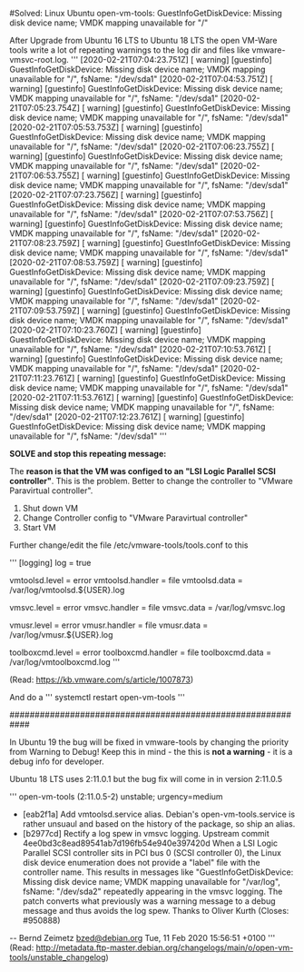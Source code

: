 #Solved: Linux Ubuntu open-vm-tools: GuestInfoGetDiskDevice: Missing disk device name; VMDK mapping unavailable for "/"

After Upgrade from Ubuntu 16 LTS to Ubuntu 18 LTS the open VM-Ware tools write a lot of repeating warnings to the log dir and files like vmware-vmsvc-root.log.
'''
[2020-02-21T07:04:23.751Z] [ warning] [guestinfo] GuestInfoGetDiskDevice: Missing disk device name; VMDK mapping unavailable for "/", fsName: "/dev/sda1"
[2020-02-21T07:04:53.751Z] [ warning] [guestinfo] GuestInfoGetDiskDevice: Missing disk device name; VMDK mapping unavailable for "/", fsName: "/dev/sda1"
[2020-02-21T07:05:23.754Z] [ warning] [guestinfo] GuestInfoGetDiskDevice: Missing disk device name; VMDK mapping unavailable for "/", fsName: "/dev/sda1"
[2020-02-21T07:05:53.753Z] [ warning] [guestinfo] GuestInfoGetDiskDevice: Missing disk device name; VMDK mapping unavailable for "/", fsName: "/dev/sda1"
[2020-02-21T07:06:23.755Z] [ warning] [guestinfo] GuestInfoGetDiskDevice: Missing disk device name; VMDK mapping unavailable for "/", fsName: "/dev/sda1"
[2020-02-21T07:06:53.755Z] [ warning] [guestinfo] GuestInfoGetDiskDevice: Missing disk device name; VMDK mapping unavailable for "/", fsName: "/dev/sda1"
[2020-02-21T07:07:23.756Z] [ warning] [guestinfo] GuestInfoGetDiskDevice: Missing disk device name; VMDK mapping unavailable for "/", fsName: "/dev/sda1"
[2020-02-21T07:07:53.756Z] [ warning] [guestinfo] GuestInfoGetDiskDevice: Missing disk device name; VMDK mapping unavailable for "/", fsName: "/dev/sda1"
[2020-02-21T07:08:23.759Z] [ warning] [guestinfo] GuestInfoGetDiskDevice: Missing disk device name; VMDK mapping unavailable for "/", fsName: "/dev/sda1"
[2020-02-21T07:08:53.759Z] [ warning] [guestinfo] GuestInfoGetDiskDevice: Missing disk device name; VMDK mapping unavailable for "/", fsName: "/dev/sda1"
[2020-02-21T07:09:23.759Z] [ warning] [guestinfo] GuestInfoGetDiskDevice: Missing disk device name; VMDK mapping unavailable for "/", fsName: "/dev/sda1"
[2020-02-21T07:09:53.759Z] [ warning] [guestinfo] GuestInfoGetDiskDevice: Missing disk device name; VMDK mapping unavailable for "/", fsName: "/dev/sda1"
[2020-02-21T07:10:23.760Z] [ warning] [guestinfo] GuestInfoGetDiskDevice: Missing disk device name; VMDK mapping unavailable for "/", fsName: "/dev/sda1"
[2020-02-21T07:10:53.761Z] [ warning] [guestinfo] GuestInfoGetDiskDevice: Missing disk device name; VMDK mapping unavailable for "/", fsName: "/dev/sda1"
[2020-02-21T07:11:23.761Z] [ warning] [guestinfo] GuestInfoGetDiskDevice: Missing disk device name; VMDK mapping unavailable for "/", fsName: "/dev/sda1"
[2020-02-21T07:11:53.761Z] [ warning] [guestinfo] GuestInfoGetDiskDevice: Missing disk device name; VMDK mapping unavailable for "/", fsName: "/dev/sda1"
[2020-02-21T07:12:23.761Z] [ warning] [guestinfo] GuestInfoGetDiskDevice: Missing disk device name; VMDK mapping unavailable for "/", fsName: "/dev/sda1"
'''

**SOLVE and stop this repeating message:**

The **reason is that the VM was configed to an "LSI Logic Parallel SCSI controller"**. This is the problem. 
Better to change the controller to "VMware Paravirtual controller".
1. Shut down VM
2. Change Controller config to "VMware Paravirtual controller"
3. Start VM

Further change/edit the  file /etc/vmware-tools/tools.conf to this

'''
[logging]
log = true

vmtoolsd.level = error
vmtoolsd.handler = file
vmtoolsd.data = /var/log/vmtoolsd.${USER}.log

vmsvc.level = error
vmsvc.handler = file
vmsvc.data = /var/log/vmsvc.log

vmusr.level = error
vmusr.handler = file
vmusr.data = /var/log/vmusr.${USER}.log

toolboxcmd.level = error
toolboxcmd.handler = file
toolboxcmd.data = /var/log/vmtoolboxcmd.log
'''

(Read: https://kb.vmware.com/s/article/1007873)

And do a
'''
 systemctl restart open-vm-tools
'''

############################################################


In Ubuntu 19 the bug will be fixed in vmware-tools by changing the priority from Warning to Debug! 
Keep this in mind - the this is **not a warning** - it is a debug info for developer. 

Ubuntu 18 LTS uses 2:11.0.1 but the bug fix will come in in version 2:11.0.5

'''
open-vm-tools (2:11.0.5-2) unstable; urgency=medium

  * [eab2f1a] Add vmtoolsd.service alias.
    Debian's open-vm-tools.service is rather unsuaul and based on the
    history of the package, so ship an alias.
  * [b2977cd] Rectify a log spew in vmsvc logging.
    Upstream commit 4ee0bd3c8ead89541ab7d196fb54e940e397420d
    When a LSI Logic Parallel SCSI controller sits in PCI bus 0
    (SCSI controller 0), the Linux disk device enumeration does not provide
    a "label" file with the controller name.  This results in messages like
    "GuestInfoGetDiskDevice: Missing disk device name; VMDK mapping
    unavailable for "/var/log", fsName: "/dev/sda2" repeatedly appearing
    in the vmsvc logging.  The patch converts what previously was a warning
    message to a debug message and thus avoids the log spew.
    Thanks to Oliver Kurth (Closes: #950888)

 -- Bernd Zeimetz <bzed@debian.org>  Tue, 11 Feb 2020 15:56:51 +0100
'''
(Read: http://metadata.ftp-master.debian.org/changelogs/main/o/open-vm-tools/unstable_changelog)
